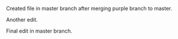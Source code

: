 Created file in master branch after merging purple branch to master.

Another edit.

Final edit in master branch.